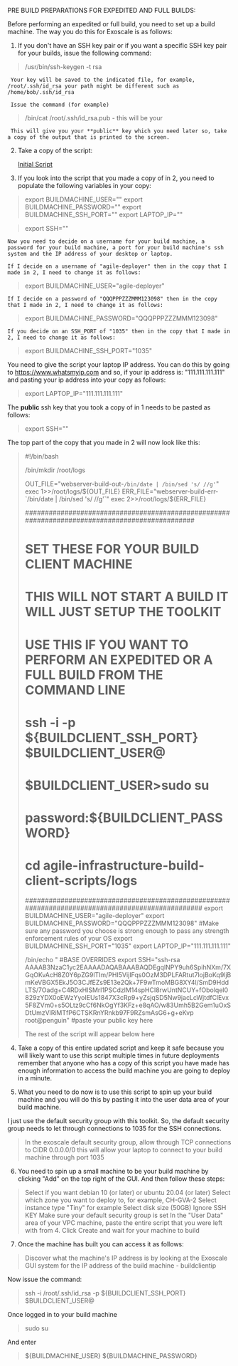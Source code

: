 PRE BUILD PREPARATIONS FOR EXPEDITED AND FULL BUILDS:

Before performing an expedited or full build, you need to set up a build machine. The way you do this for Exoscale is as follows:

1. If you don't have an SSH key pair or if you want a specific SSH key pair for your builds, issue the following command:

> /usr/bin/ssh-keygen -t rsa 
	 
	 Your key will be saved to the indicated file, for example, /root/.ssh/id_rsa your path might be different such as /home/bob/.ssh/id_rsa
	 
	 Issue the command (for example)
	 
> /bin/cat /root/.ssh/id_rsa.pub - this will be your <ssh-public-key-substance>
	 
	 This will give you your **public** key which you need later so, take a copy of the output that is printed to the screen.

2. Take a copy of the script: 

   [Initial Script](https://github.com/agile-deployer/agile-infrastructure-build-client-scripts/blob/master/templatedconfigurations/templateoverrides/OverrideScript.sh)
	
3. If you look into the script that you made a copy of in 2, you need to populate the following variables in your copy:

> export BUILDMACHINE_USER=""
> export BUILDMACHINE_PASSWORD="" 
> export BUILDMACHINE_SSH_PORT=""
> export LAPTOP_IP=""
	
> export SSH=\"\" 
	
	Now you need to decide on a username for your build machine, a password for your build machine, a port for your build machine's ssh system and the IP address of your desktop or laptop.
	
	If I decide on a username of "agile-deployer" then in the copy that I made in 2, I need to change it as follows:
	
> export BUILDMACHINE_USER="agile-deployer"
	
	If I decide on a password of "QQQPPPZZZMMM123098" then in the copy that I made in 2, I need to change it as follows:

> export BUILDMACHINE_PASSWORD="QQQPPPZZZMMM123098"
	
	If you decide on an SSH_PORT of "1035" then in the copy that I made in 2, I need to change it as follows:
	
> export BUILDMACHINE_SSH_PORT="1035"

   You need to give the script your laptop IP address. You can do this by going to https://www.whatsmyip.com and so, if your ip address is: "111.111.111.111" and pasting your ip address into your copy as follows:
	
> export LAPTOP_IP="111.111.111.111"

   The **public** ssh key that you took a copy of in 1 needs to be pasted as follows:
	
> export SSH=\"<ssh-public-key-substance>\"

The top part of the copy that you made in 2 will now look like this:


> #!/bin/bash
> 
> /bin/mkdir /root/logs
> 
> OUT_FILE="webserver-build-out-`/bin/date | /bin/sed 's/ //g'`"
> exec 1>>/root/logs/${OUT_FILE}
> ERR_FILE="webserver-build-err-`/bin/date | /bin/sed 's/ //g'`"
> exec 2>>/root/logs/${ERR_FILE}
> 
> ###############################################################################################
> # SET THESE FOR YOUR BUILD CLIENT MACHINE
> # THIS WILL NOT START A BUILD IT WILL JUST SETUP THE TOOLKIT
> # USE THIS IF YOU WANT TO PERFORM AN EXPEDITED OR A FULL BUILD FROM THE COMMAND LINE
> # ssh -i <ssh-private-key> -p ${BUILDCLIENT_SSH_PORT} $BUILDCLIENT_USER@<buildclientip>
> # $BUILDCLIENT_USER>sudo su
> # password:${BUILDCLIENT_PASSWORD}
> # cd agile-infrastructure-build-client-scripts/logs
> #################################################################################################
> export BUILDMACHINE_USER="agile-deployer"
> export BUILDMACHINE_PASSWORD="QQQPPPZZZMMM123098" #Make sure any password you choose is strong enough to pass any strength enforcement rules of your OS
> export BUILDMACHINE_SSH_PORT="1035"
> export LAPTOP_IP="111.111.111.111"
> 
> /bin/echo "
> #BASE OVERRIDES
> export SSH=\"ssh-rsa AAAAB3NzaC1yc2EAAAADAQABAAABAQDEgqlNPY9uh6SpihNXm/7XGqOKvAcH8Z0Y6pZG9lTIm/PHI5VijIFqs0OzM3DPLFARtut7lojBoKq9ljBmKeVBGX5EkJ5O3CJfEZs9E13e2Qk+7F9wTmoMBG8XY4l/SmD9HddLTS/7Oadg+C4RDxHlSMrl1PSCdzlM14spHCI8rwUntNCUY+fObolqel0829zYDX0oEWzYyoIEUs1847X3cRp9+yZsjqSD5Nw9jacLcWjtdfClEvx5F8ZVm0+s5OLtz9cCf6NkOgYf3KFz+e8qAO/w83Umh5B2Gem1uOxSDtUmzVlRiMTfP6CTSKRnYRnkb97F9RZsmAsG6+g+eKvp root@penguin\" #paste your public key here
>
> The rest of the script will appear below here


4. Take a copy of this entire updated script and keep it safe because you will likely want to use this script multiple times in future deployments remember that anyone who has a copy of this script you have made has enough information to access the build machine you are going to deploy in a minute. 

5. What you need to do now is to use this script to spin up your build machine and you will do this by pasting it into the user data area of your build machine.

I just use the default security group with this toolkit. So, the default security group needs to let through connections to 1035 for the SSH connections.

> In the exoscale default security group, allow through TCP connections to CIDR 0.0.0.0/0 this will allow your laptop to connect to your build machine through port 1035

6. You need to spin up a small machine to be your build machine by clicking "Add" on the top right of the GUI. And then follow these steps:

> Select if you want debian 10 (or later) or ubuntu 20.04 (or later)
> Select which zone you want to deploy to, for example, CH-GVA-2
> Select instance type "Tiny" for example
> Select disk size (50GB)
> Ignore SSH KEY
> Make sure your default security group is set
> In the "User Data" area of your VPC machine, paste the entire script that you were left with from 4.
> Click Create and wait for your machine to build

7. Once the machine has built you can access it as follows:

> Discover what the machine's IP address is by looking at the Exoscale GUI system for the IP address of the build machine - buildclientip

Now issue the command:

> ssh -i /root/.ssh/id_rsa -p ${BUILDCLIENT_SSH_PORT} $BUILDCLIENT_USER@<buildclientip>

Once logged in to your build machine

> sudo su 

And enter 

> ${BUILDMACHINE_USER}
> ${BUILDMACHINE_PASSWORD}
